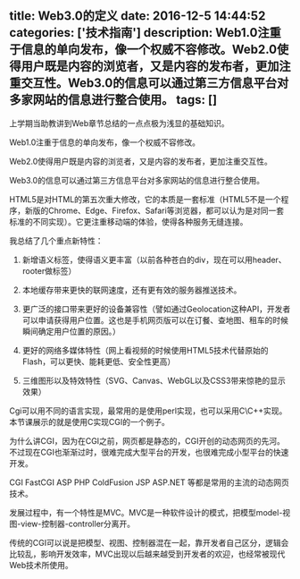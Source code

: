 title: Web3.0的定义
date: 2016-12-5 14:44:52
categories: ['技术指南']
description: Web1.0注重于信息的单向发布，像一个权威不容修改。Web2.0使得用户既是内容的浏览者，又是内容的发布者，更加注重交互性。Web3.0的信息可以通过第三方信息平台对多家网站的信息进行整合使用。
tags: []
---

上学期当助教讲到Web章节总结的一点点极为浅显的基础知识。

Web1.0注重于信息的单向发布，像一个权威不容修改。

Web2.0使得用户既是内容的浏览者，又是内容的发布者，更加注重交互性。

Web3.0的信息可以通过第三方信息平台对多家网站的信息进行整合使用。

HTML5是对HTML的第五次重大修改，它的本质是一套标准（HTML5不是一个程序，新版的Chrome、Edge、Firefox、Safari等浏览器，都可以认为是对同一套标准的不同实现）。它更注重移动端的体验，使得各种服务无缝连接。

我总结了几个重点新特性：

1. 新增语义标签，使得语义更丰富（以前各种苍白的div，现在可以用header、rooter做标签）

2. 本地缓存带来更快的联网速度，还有更有效的服务器推送技术。

3. 更广泛的接口带来更好的设备兼容性（譬如通过Geolocation这种API，开发者可以申请获得用户位置。这也是手机网页版可以在订餐、查地图、租车的时候瞬间确定用户位置的原因。）

4. 更好的网络多媒体特性（网上看视频的时候使用HTML5技术代替原始的Flash，可以更快、能耗更低、安全性更高）

5. 三维图形以及特效特性（SVG、Canvas、WebGL以及CSS3带来惊艳的显示效果）

Cgi可以用不同的语言实现，最常用的是使用perl实现，也可以采用C\C++实现。本节课展示的就是使用C实现CGI的一个例子。

为什么讲CGI，因为在CGI之前，网页都是静态的，CGI开创的动态网页的先河。不过现在CGI也渐渐过时，很难完成大型平台的开发，也很难完成小型平台的快速开发。

CGI FastCGI ASP PHP ColdFusion JSP ASP.NET 等都是常用的主流的动态网页技术。

发展过程中，有一个特性是MVC。MVC是一种软件设计的模式，把模型model-视图-view-控制器-controller分离开。

传统的CGI可以说是把模型、视图、控制器混在一起，靠开发者自己区分，逻辑会比较乱，影响开发效率，MVC出现以后越来越受到开发者的欢迎，也经常被现代Web技术所使用。
